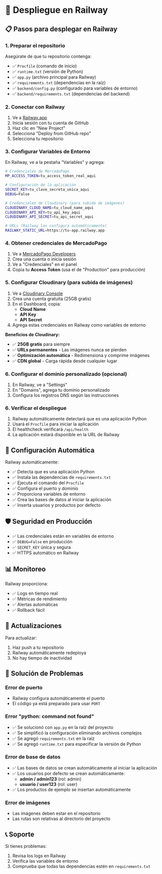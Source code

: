 # 🚀 Despliegue en Railway

## 📋 Pasos para desplegar en Railway

### 1. Preparar el repositorio

Asegúrate de que tu repositorio contenga:
- ✅ `Procfile` (comando de inicio)
- ✅ `runtime.txt` (versión de Python)
- ✅ `app.py` (archivo principal para Railway)
- ✅ `requirements.txt` (dependencias en la raíz)
- ✅ `backend/config.py` (configurado para variables de entorno)
- ✅ `backend/requirements.txt` (dependencias del backend)

### 2. Conectar con Railway

1. Ve a [Railway.app](https://railway.app)
2. Inicia sesión con tu cuenta de GitHub
3. Haz clic en "New Project"
4. Selecciona "Deploy from GitHub repo"
5. Selecciona tu repositorio

### 3. Configurar Variables de Entorno

En Railway, ve a la pestaña "Variables" y agrega:

```bash
# Credenciales de MercadoPago
MP_ACCESS_TOKEN=tu_access_token_real_aqui

# Configuración de la aplicación
SECRET_KEY=tu_clave_secreta_unica_aqui
DEBUG=False

# Credenciales de Cloudinary (para subida de imágenes)
CLOUDINARY_CLOUD_NAME=tu_cloud_name_aqui
CLOUDINARY_API_KEY=tu_api_key_aqui
CLOUDINARY_API_SECRET=tu_api_secret_aqui

# URLs (Railway las configura automáticamente)
RAILWAY_STATIC_URL=https://tu-app.railway.app
```

### 4. Obtener credenciales de MercadoPago

1. Ve a [MercadoPago Developers](https://www.mercadopago.com.ar/developers/panel/credentials)
2. Crea una cuenta o inicia sesión
3. Ve a "Credenciales" en el panel
4. Copia tu **Access Token** (usa el de "Production" para producción)

### 5. Configurar Cloudinary (para subida de imágenes)

1. Ve a [Cloudinary Console](https://cloudinary.com/console)
2. Crea una cuenta gratuita (25GB gratis)
3. En el Dashboard, copia:
   - **Cloud Name**
   - **API Key**
   - **API Secret**
4. Agrega estas credenciales en Railway como variables de entorno

**Beneficios de Cloudinary:**
- ✅ **25GB gratis** para siempre
- ✅ **URLs permanentes** - Las imágenes nunca se pierden
- ✅ **Optimización automática** - Redimensiona y comprime imágenes
- ✅ **CDN global** - Carga rápida desde cualquier lugar

### 6. Configurar el dominio personalizado (opcional)

1. En Railway, ve a "Settings"
2. En "Domains", agrega tu dominio personalizado
3. Configura los registros DNS según las instrucciones

### 6. Verificar el despliegue

1. Railway automáticamente detectará que es una aplicación Python
2. Usará el `Procfile` para iniciar la aplicación
3. El healthcheck verificará `/api/health`
4. La aplicación estará disponible en la URL de Railway

## 🔧 Configuración Automática

Railway automáticamente:
- ✅ Detecta que es una aplicación Python
- ✅ Instala las dependencias de `requirements.txt`
- ✅ Ejecuta el comando del `Procfile`
- ✅ Configura el puerto y dominio
- ✅ Proporciona variables de entorno
- ✅ Crea las bases de datos al iniciar la aplicación
- ✅ Inserta usuarios y productos por defecto

## 🛡️ Seguridad en Producción

- ✅ Las credenciales están en variables de entorno
- ✅ `DEBUG=False` en producción
- ✅ `SECRET_KEY` única y segura
- ✅ HTTPS automático en Railway

## 📊 Monitoreo

Railway proporciona:
- ✅ Logs en tiempo real
- ✅ Métricas de rendimiento
- ✅ Alertas automáticas
- ✅ Rollback fácil

## 🔄 Actualizaciones

Para actualizar:
1. Haz push a tu repositorio
2. Railway automáticamente redeploya
3. No hay tiempo de inactividad

## 🐛 Solución de Problemas

### Error de puerto
- Railway configura automáticamente el puerto
- El código ya está preparado para usar `PORT`

### Error "python: command not found"
- ✅ Se solucionó con `app.py` en la raíz del proyecto
- ✅ Se simplificó la configuración eliminando archivos complejos
- ✅ Se agregó `requirements.txt` en la raíz
- ✅ Se agregó `runtime.txt` para especificar la versión de Python

### Error de base de datos
- ✅ Las bases de datos se crean automáticamente al iniciar la aplicación
- ✅ Los usuarios por defecto se crean automáticamente:
  - **admin / admin123** (rol: admin)
  - **usuario / user123** (rol: user)
- ✅ Los productos de ejemplo se insertan automáticamente

### Error de imágenes
- Las imágenes deben estar en el repositorio
- Las rutas son relativas al directorio del proyecto

## 📞 Soporte

Si tienes problemas:
1. Revisa los logs en Railway
2. Verifica las variables de entorno
3. Comprueba que todas las dependencias estén en `requirements.txt`
